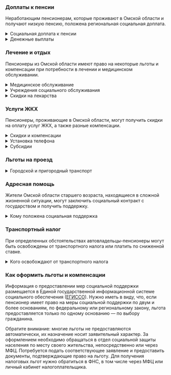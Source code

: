 ### Доплаты к пенсии
Неработающим пенсионерам, которые проживают в Омской области и получают низкую пенсию, положена региональная социальная доплата.
<details>
<summary>Социальная доплата к пенсии</summary>
В Омской области региональный прожиточный минимум пенсионера ниже общефедерального. Неработающим пенсионерам с низким размером пенсии производится федеральная доплата. В 2021 году — 10 022 рубля.

Для назначения федеральной доплаты в настоящее время необходимо обращаться в территориальное отделение Пенсионного фонда по месту своего жительства. С 2022 года доплата будет назначаться автоматически.
</details>
<details>
<summary>Денежные выплаты</summary>
Если пенсионер относится к льготной категории, ему полагается ежемесячная денежная выплата (ЕДВ), которую регулярно индексируют.

В [Омской](https://docs.cntd.ru/document/943027040) области производятся ежемесячные выплаты ветеранам труда в размере 250 рублей. Ветеранам труда Омской области выплачивают 550 рублей, если их доход не превышает 175% прожиточного минимума (в 2021 году — 15 631 рубль). Труженики тыла получают 285 рублей, реабилитированные пенсионеры — 341 рубль, а пострадавшие от репрессий — 266 рублей. Женщинам — участницам ВОВ полагается ЕДВ 500 рублей и выплата ко Дню Победы в сумме 1500 рублей. Жителям блокадного Ленинграда и осаждённого Севастополя выплачивается по 450 рублей в месяц.
</details>

### Лечение и отдых
Пенсионеры из Омской области имеют право на некоторые льготы и компенсации при потребности в лечении и медицинском обслуживании.
<details>
<summary>Медицинское обслуживание</summary>
Омские ветераны труда и труженики тыла сохраняют обслуживание в поликлиниках и других медицинских учреждениях, к которым были прикреплены в период работы до выхода на пенсию. Оказание медицинской помощи вне очереди получают реабилитированные и пострадавшие от репрессий пенсионеры, а также труженики тыла.
</details>
<details>
<summary> Учреждения социального обслуживания </summary>
Внеочередной приём в дома-интернаты для престарелых и инвалидов, учреждения социального обслуживания предоставляется реабилитированным и пострадавшим от репрессий пенсионерам, труженикам тыла, а также потерявшим родителей в годы ВОВ.
</details>
<details>
<summary>Скидки на лекарства</summary>
[Омские](https://docs.cntd.ru/document/943027040) труженики тыла и пенсионеры, являющиеся жертвами политических репрессий, могут приобрести лекарственные препараты по рецептам врача за 50% стоимости. Пенсионеры, награждённые знаками «Жителю блокадного Ленинграда» или «Житель осаждённого Севастополя», бесплатно обеспечиваются лекарственными препаратами и медицинскими изделиями, назначаемыми врачебными комиссиями.
</details>

### Услуги ЖКХ
Пенсионеры, проживающие в Омской области, могут получить скидки на оплату услуг ЖКХ, а также разные компенсации. 
<details>
<summary>Скидки и компенсации</summary>
Ветеранам труда, реабилитированным и пострадавшим от репрессий пенсионерам выплачивается компенсация в размере 50% на оплату жилого помещения и коммунальные услуги. Компенсация предоставляется в пределах утверждённых региональных нормативов потребления.

Ежемесячная денежная выплат за ЖКУ предоставляется с учётом нетрудоспособных членов семьи ветерана, находящихся у него на иждивении. Льготу получают также члены семьи реабилитированного, которые проживают вместе с ним.

Одинокие неработающие пенсионеры по достижении 70 лет освобождаются от взносов на капремонт на 50%, а с 80-летнего возраста — полностью. Льгота распространяется также на граждан указанного возраста, семья которых состоит из неработающих граждан пенсионного возраста (мужчины — старше 60 лет, женщины — 55) и (или) инвалидов I и II групп.
</details>
<details>
<summary>Установка телефона</summary>
Реабилитированные и пострадавшие от репрессий, а также женщины-участницы ВОВ имеют право на первоочередную установку телефона с однократной компенсацией расходов.
</details>
<details>
<summary>Субсидии</summary>
В Омской области субсидия оформляется при тратах более 22%. Этот порог снижается для малообеспеченных граждан: при доходах ниже прожиточного минимума доля расходов уменьшается на поправочный коэффициент, равный среднедушевому доходу семьи к прожиточному минимуму.
</details>

### Льготы на проезд
<details>
<summary>Городской и пригородный транспорт</summary>
В [Омской](https://docs.cntd.ru/document/943027040) области блокадники и несовершеннолетние узники фашизма получают право бесплатного проезда на всех видах транспорта в пределах региона. Труженики тыла могут бесплатно ездить на всех видах городского и автомобильного транспорта пригородного и междугороднего сообщения, железнодорожным и водным транспортом — за половину стоимости. Реабилитированные и пострадавшие от репрессий пенсионеры по электронной транспортной карте могут совершить ежемесячно не более 30 поездок на всех видах городского пассажирского транспорта и не более 30 поездок — железнодорожным, водным и пригородным и междугородним автомобильным транспортом. Ветераны труда получают 30 бесплатных поездок городским, пригородным и междугородним автомобильным транспортом, а железнодорожным и водным — за 50% стоимости.
</details>

### Адресная помощь
Жители Омской области старшего возраста, находящиеся в сложной жизненной ситуации, могут заключить социальный контракт с государством и получить поддержку.
<details>
<summary>Кому положена социальная поддержка</summary>
Пенсионерам, оказавшимся в трудной жизненной ситуации по не зависящим от них причинам или в связи со стихийным бедствием, экстремальной ситуацией, оказывается адресная помощь. Она предоставляется путём выплаты пособий либо в натуральной форме (обеспечение одеждой, обувью, лекарствами, организация лечения и ухода, проведение ремонта жилья или установка приборов учёта и пр.). С нуждающимися пенсионерами может быть заключён социальный контракт.
</details>

### Транспортный налог
При определенных обстоятельствах автовладельцы-пенсионеры могут быть освобождены от транспортного налога или платить по сниженной ставке. 
<details>
<summary>Кого освобождают от транспортного налога</summary>
В [Омской](https://www.nalog.gov.ru/rn77/service/tax/d1098275/) области участники ВОВ, инвалиды боевых действий и ВОВ, бывшие несовершеннолетние узники фашизма, а также граждане, подвергшиеся радиации, не уплачивают налог, если им принадлежит легковой автомобиль с двигателем мощностью до 200 л. с. и мотоцикл (мотороллер) независимо от мощности.
</details>

### Как оформить льготы и компенсации 
Информация о предоставлении мер социальной поддержки размещается в Единой государственной информационной системе социального обеспечения ([ЕГИССО](http://egisso.ru/site/client/#/)). Нужно иметь в виду, что, если пенсионер имеет право на меры социальной поддержки по двум и более основаниям, по федеральному или региональному закону, льгота предоставляется только по одному основанию — по выбору гражданина.

Обратите внимание: многие льготы не предоставляются автоматически, их назначение носит заявительный характер. За оформлением необходимо обращаться в отдел социальной защиты населения по месту своего жительства, непосредственно или через МФЦ. Потребуется подать соответствующее заявление и предоставить документы, подтверждающие право на льготу. Для получения налоговых льгот нужно обратиться в ФНС, в том числе через МФЦ или личный кабинет налогоплательщика.
